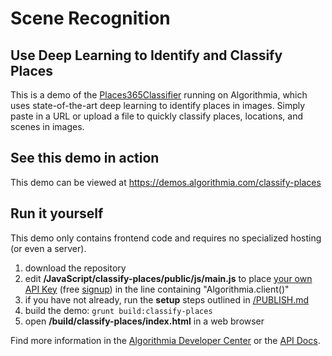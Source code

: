 # Scene Recognition

## Use Deep Learning to Identify and Classify Places

This is a demo of the [Places365Classifier](https://algorithmia.com/algorithms/deeplearning/Places365Classifier) running on Algorithmia, which uses state-of-the-art deep learning to identify places in images.  Simply paste in a URL or upload a file to quickly classify places, locations, and scenes in images.

## See this demo in action

This demo can be viewed at https://demos.algorithmia.com/classify-places

## Run it yourself

This demo only contains frontend code and requires no specialized hosting (or even a server).
1. download the repository
2. edit **/JavaScript/classify-places/public/js/main.js** to place [your own API Key](https://algorithmia.com/user#credentials) (free [signup](https://algorithmia.com/?invite=ghsamples)) in the line containing "Algorithmia.client()"
4. if you have not already, run the **setup** steps outlined in [/PUBLISH.md](../../PUBLISH.md)
5. build the demo: `grunt build:classify-places`
6. open **/build/classify-places/index.html** in a web browser

Find more information in the [Algorithmia Developer Center](http://developers.algorithmia.com) or the [API Docs](http://docs.algorithmia.com/).
